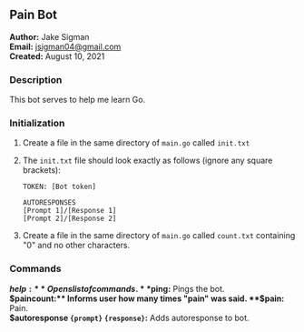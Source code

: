 ## Pain Bot

**Author:** Jake Sigman  
**Email:** <jsigman04@gmail.com>  
**Created:** August 10, 2021

### Description

This bot serves to help me learn Go.

### Initialization

1. Create a file in the same directory of `main.go` called `init.txt`
2. The `init.txt` file should look exactly as follows (ignore any square brackets):

    ```
    TOKEN: [Bot token]

    AUTORESPONSES
    [Prompt 1]/[Response 1]
    [Prompt 2]/[Response 2]
    ```

3. Create a file in the same directory of `main.go` called `count.txt` containing "0" and no other characters.

### Commands

**$help:** Opens list of commands.   
**$ping:** Pings the bot.   
**$paincount:** Informs user how many times "pain" was said.   
**$pain:** Pain.   
**$autoresponse `{prompt}` `{response}`:** Adds autoresponse to bot.   